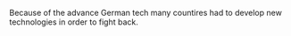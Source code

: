 Because of the advance German tech many countires had to develop new technologies in order to fight back.